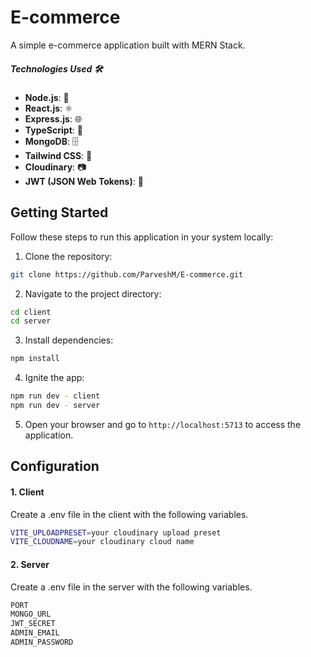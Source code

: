 
# E-commerce

A simple e-commerce application built with MERN Stack.

##### Technologies Used 🛠️

- **Node.js**: 🌲
- **React.js**: ⚛️
- **Express.js**: 🌐
- **TypeScript**: 📝
- **MongoDB**: 🗄️
- **Tailwind CSS**: 💨
- **Cloudinary**: 📷
- **JWT (JSON Web Tokens)**: 🔑

## Getting Started

Follow these steps to run this application in your system locally:

1. Clone the repository:

```bash
git clone https://github.com/ParveshM/E-commerce.git
```

2. Navigate to the project directory:

```bash
cd client
cd server
```

3. Install dependencies:

```bash
npm install
```

4. Ignite the app:

```bash
npm run dev - client
npm run dev - server
```

5. Open your browser and go to `http://localhost:5713` to access the application.

## Configuration

#### 1. Client

Create a .env file in the client with the following variables.

```bash
VITE_UPLOADPRESET=your cloudinary upload preset
VITE_CLOUDNAME=your cloudinary cloud name

```
#### 2. Server

Create a .env file in the server with the following variables.

```bash
PORT
MONGO_URL
JWT_SECRET
ADMIN_EMAIL
ADMIN_PASSWORD
```

